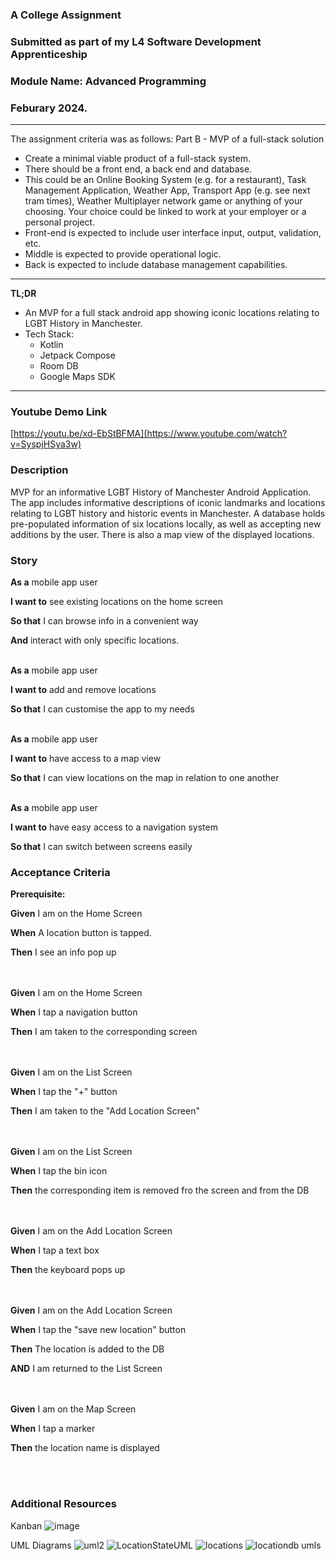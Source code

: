 ### A College Assignment
### Submitted as part of my L4 Software Development Apprenticeship
### Module Name: Advanced Programming
### Feburary 2024.
---
The assignment criteria was as follows:
Part B - MVP of a full-stack solution

- Create a minimal viable product of a full-stack system.
- There should be a front end, a back end and database.
- This could be an Online Booking System (e.g. for a restaurant), Task Management Application, Weather App,  Transport App (e.g. see next tram times), Weather  Multiplayer network game or anything of your choosing. Your choice could be linked to work at your employer or a personal project.
- Front-end is expected to include user interface input, output, validation, etc.  
- Middle is expected to provide operational logic. 
- Back is expected to include database management capabilities. 
---
**TL;DR**
- An MVP for a full stack android app showing iconic locations relating to LGBT History in Manchester.
- Tech Stack:
  - Kotlin
  - Jetpack Compose
  - Room DB
  - Google Maps SDK
---

### Youtube Demo Link
[https://youtu.be/xd-EbStBFMA](https://www.youtube.com/watch?v=SyspjHSya3w)

### Description

MVP for an informative LGBT History of Manchester Android Application.  The app includes informative descriptions of iconic landmarks and locations relating to LGBT history and historic events in Manchester.  A database holds pre-populated information of six locations locally, as well as accepting new additions by the user.  There is also a map view of the displayed locations.


### Story

**As a** mobile app user

**I want to** see existing locations on the home screen

**So that** I can browse info in a convenient way 

**And** interact with only specific locations.
<br/> <br/>

**As a** mobile app user

**I want to** add and remove locations

**So that** I can customise the app to my needs
<br/> <br/>

**As a** mobile app user

**I want to** have access to a map view

**So that** I can view locations on the map in relation to one another
<br/> <br/>

**As a** mobile app user

**I want to** have easy access to a navigation system

**So that** I can switch between screens easily



### Acceptance Criteria

**Prerequisite:**

**Given** I am on the Home Screen

**When** A location button is tapped.

**Then** I see an info pop up

<br/> <br/>
**Given** I am on the Home Screen

**When** I tap a navigation button

**Then** I am taken to the corresponding screen

<br/> <br/>
**Given** I am on the List Screen

**When** I tap the "+" button

**Then** I am taken to the "Add Location Screen"

<br/> <br/>
**Given** I am on the List Screen

**When** I tap the bin icon

**Then** the corresponding item is removed fro the screen and from the DB

<br/> <br/>
**Given** I am on the Add Location Screen

**When** I tap a text box

**Then** the keyboard pops up 

<br/> <br/>
**Given** I am on the Add Location Screen

**When** I tap the "save new location" button

**Then** The location is added to the DB

**AND** I am returned to the List Screen

<br/> <br/>
**Given** I am on the Map Screen

**When** I tap a marker

**Then** the location name is displayed

<br/> <br/>
### Additional Resources

Kanban
![image](https://github.com/Ada-Apprenticeships/part-b-mvp-of-a-full-stack-solution-60-FrankieBADA/assets/134061898/48be3493-89de-4a43-a0b7-98454b2bb4ce)

UML Diagrams
![uml2](https://github.com/Ada-Apprenticeships/part-b-mvp-of-a-full-stack-solution-60-FrankieBADA/assets/134061898/ca253ba2-13d2-4fb6-a5af-e2cea38c68c8)
![LocationStateUML](https://github.com/Ada-Apprenticeships/part-b-mvp-of-a-full-stack-solution-60-FrankieBADA/assets/134061898/cead4b88-2633-41fa-9549-c295ae75b5c8)
![locations](https://github.com/Ada-Apprenticeships/part-b-mvp-of-a-full-stack-solution-60-FrankieBADA/assets/134061898/acd4c73c-e91f-42ae-bcf5-1a23c1fc0dd5)
![locationdb umls](https://github.com/Ada-Apprenticeships/part-b-mvp-of-a-full-stack-solution-60-FrankieBADA/assets/134061898/db06b148-fbef-4f01-8fed-b74878a19bc3)

